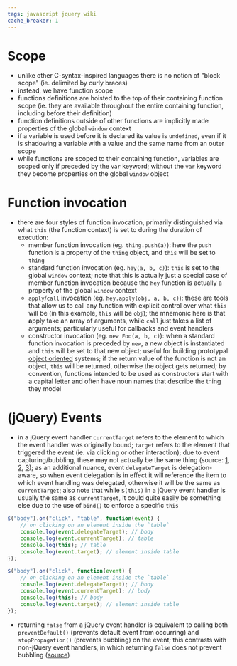 ```yaml
---
tags: javascript jquery wiki
cache_breaker: 1
---
```


# Scope

-   unlike other C-syntax-inspired languages there is no notion of "block scope" (ie. delimited by curly braces)
-   instead, we have function scope
-   functions definitions are hoisted to the top of their containing function scope (ie. they are available throughout the entire containing function, including before their definition)
-   function definitions outside of other functions are implicitly made properties of the global `window` context
-   if a variable is used before it is declared its value is `undefined`, even if it is shadowing a variable with a value and the same name from an outer scope
-   while functions are scoped to their containing function, variables are scoped only if preceded by the `var` keyword; without the `var` keyword they become properties on the global `window` object

# Function invocation

-   there are four styles of function invocation, primarily distinguished via what `this` (the function context) is set to during the duration of execution:
    -   member function invocation (eg. `thing.push(a)`): here the `push` function is a property of the `thing` object, and `this` will be set to `thing`
    -   standard function invocation (eg. `hey(a, b, c)`): `this` is set to the global `window` context; note that this is actually just a special case of member function invocation because the `hey` function is actually a property of the global `window` context
    -   `apply`/`call` invocation (eg. `hey.apply(obj, a, b, c)`): these are tools that allow us to call any function with explicit control over what `this` will be (in this example, `this` will be `obj`); the mnemonic here is that **a**pply take an **a**rray of arguments, while `call` just takes a list of arguments; particularly useful for callbacks and event handlers
    -   constructor invocation (eg. `new Foo(a, b, c)`): when a standard function invocation is preceded by `new`, a new object is instantiated and `this` will be set to that new object; useful for building prototypal [object oriented](/wiki/object_oriented) systems; if the return value of the function is not an object, `this` will be returned, otherwise the object gets returned; by convention, functions intended to be used as constructors start with a capital letter and often have noun names that describe the thing they model

# (jQuery) Events

-   in a jQuery event handler `currentTarget` refers to the element to which the event handler was originally bound; `target` refers to the element that triggered the event (ie. via clicking or other interaction); due to event capturing/bubbling, these may not actually be the same thing (source: [1](http://stackoverflow.com/questions/5921413/difference-between-e-target-and-e-currenttarget), [2](http://www.quirksmode.org/js/events_order.html), [3](http://stackoverflow.com/questions/12632426/is-there-a-difference-between-e-currenttarget-and-this)); as an additional nuance, event `delegateTarget` is delegation-aware, so when event delegation is in effect it will reference the item to which event handling was delegated, otherwise it will be the same as `currentTarget`; also note that while `$(this)` in a jQuery event handler is usually the same as `currentTarget`, it could quite easily be something else due to the use of `bind()` to enforce a specific `this`

```javascript
$("body").on("click", "table", function(event) {
    // on clicking on an element inside the `table`
    console.log(event.delegateTarget); // body
    console.log(event.currentTarget); // table
    console.log(this); // table
    console.log(event.target); // element inside table
});

$("body").on("click", function(event) {
    // on clicking on an element inside the `table`
    console.log(event.delegateTarget); // body
    console.log(event.currentTarget); // body
    console.log(this); // body
    console.log(event.target); // element inside table
});
```

-   returning `false` from a jQuery event handler is equivalent to calling both `preventDefault()` (prevents default event from occurring) and `stopPropagation()` (prevents bubbling) on the event; this contrasts with non-jQuery event handlers, in which returning `false` does not prevent bubbling ([source](http://stackoverflow.com/a/1357151/1626737))
